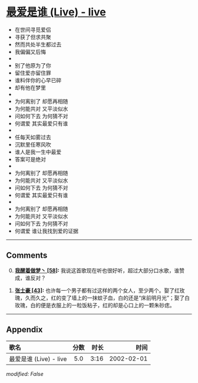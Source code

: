# [最爱是谁 (Live) - live](https://music.163.com/song?id=67124)

* 在世间寻觅爱侣
* 寻获了但求共聚
* 然而共处半生都过去
* 我偏偏又后悔
* 
* 别了他原为了你
* 留住爱亦留住罪
* 谁料伴你的心早已碎
* 却有他在梦里
* 
* 为何离别了 却愿再相随
* 为何能共对 又平淡似水
* 问如何下去 为何猜不对
* 何谓爱 其实最爱只有谁
* 
* 任每天如雾过去
* 沉默里任寒风吹
* 谁人是我一生中最爱
* 答案可是绝对
* 
* 为何离别了 却愿再相随
* 为何能共对 又平淡似水
* 问如何下去 为何猜不对
* 何谓爱 其实最爱只有谁
* 
* 为何离别了 却愿再相随
* 为何能共对 又平淡似水
* 问如何下去 为何猜不对
* 何谓爱 谁让我找到爱的证据


---

## Comments
0. **[我醒着做梦丶 \[58\]](https://music.163.com/#/user/home?id=71625330):** 我说这首歌现在听也很好听，超过大部分口水歌，谁赞成，谁反对？

1. **[张士豪 \[43\]](https://music.163.com/#/user/home?id=3037295):** 也许每一个男子都有过这样的两个女人，至少两个。娶了红玫瑰，久而久之，红的变了墙上的一抹蚊子血，白的还是“床前明月光”；娶了白玫瑰，白的便是衣服上的一粒饭粘子，红的却是心口上的一颗朱砂痣。



---

## Appendix

|歌名|分数|时长|时间|
|:---|:---:|---:|---:|
|最爱是谁 (Live) - live|5.0|3:16|2002-02-01

*modified: False*